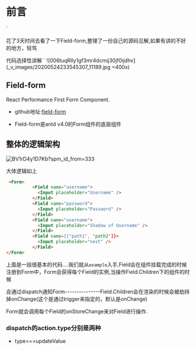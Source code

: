 # 前言

`

花了3天时间去看了一下Field-form,整理了一份自己的源码见解,如果有讲的不好的地方，轻骂

代码选择性讲解
`
![006tuqRIly1gf3mr4dcmij30jf0ijdhv](_v_images/20200524233545307_11189.jpg =400x)

## Field-form

React Performance First Form Component.

* github地址:[field-form](https://github.com/react-component/field-form)

* Field-form是antd v4.0的Form组件的底层组件

## 整体的逻辑架构

![BV1rD4y1D7Kb?spm_id_from=333](_v_images/20200603034609301_4213.png)

大体逻辑如上

```markdown
 <Form>
          <Field name="username">
            <Input placeholder="Username" />
          </Field>
          <Field name="password">
            <Input placeholder="Password" />
          </Field>
          <Field name="username">
            <Input placeholder="Shadow of Username" />
          </Field>
          <Field name={['path1', 'path2']}>
            <Input placeholder="nest" />
          </Field>
</Form>

```

上面是一段很基本的代码....我们就从`example`入手,Field会在组件挂载完成的时候注册到Form中，Form会获得每个Field的实例,当操作Field.Children下的组件的时候

会通过dispatch通知Form---------------Field.Children会在渲染的时候会被劫持掉onChange(这个是通过trigger来指定的，默认是onChange)

Form就会调用每个Field的onStoreChange来对Field进行操作.

### dispatch的action.type分别是两种

* type===updateValue
